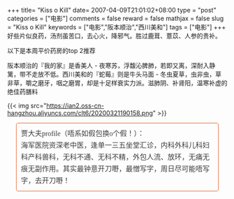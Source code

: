 +++
title= "Kiss o Kill"
date= 2007-04-09T21:01:02+08:00
type = "post"
categories = ["电影"]
comments = false
reward = false
mathjax = false
slug = "Kiss o Kill"
keywords = ["电影","阪本顺治","西川美和"]
tags = ["电影"]
+++
好些片似良药，汤剂虽苦口，去心火，降邪气。胜过鹿茸、薏苡、人参的贵补。

以下是本周平价药房的top 2推荐
<!--more-->

阪本顺治的『我的家』是香美人 - 夜寒苏，浮馥沁脾肺，若即又离，深耐入静篱，带不走放不低。西川美和的『蛇莓』则是牛头马面 - 冬虫夏草，虫非虫，草非草，嚼之磨牙，咽之磨胃，却是十足样衰实力派。滋肺阴、补肾阳，温寒补虚的绝佳药膳料

{{< img src="https://ian2.oss-cn-hangzhou.aliyuncs.com/clt6/20200321190158.png" >}}

<p>
<section class="" style="margin-right: auto; margin-bottom: 2px; margin-left: auto; padding: 10px; line-height: 27px; color: #3e3e3e; font-family: Optima-Regular, PingFangTC-light; font-size: 16px; max-width: 92%; box-sizing: border-box; border-radius: 5px; word-wrap: break-word !important; border: 1px solid #e2561b;">
贾大夫profile（唔系如假包换o个假！）：<br>
海军医院资深老中医，逢单一三五坐堂汇诊，内科外科儿科妇科产科兽科，无科不通、无科不精，外包人流、放环，无痛无痕无副作用。其实最钟意开刀嘢，最憎写字，周日尽可能唔写字，去开刀嘢！
</section>
</p>
